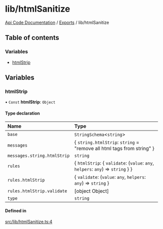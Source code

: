 # lib/htmlSanitize
 
[Api Code Documentation](../README.md) / [Exports](../modules.md) / lib/htmlSanitize

## Table of contents

### Variables

- [htmlStrip](lib_htmlSanitize.md#htmlstrip)

## Variables

### htmlStrip

• `Const` **htmlStrip**: `Object`

#### Type declaration

| Name | Type |
| :------ | :------ |
| `base` | `StringSchema`<`string`\> |
| `messages` | { `string.htmlStrip`: `string` = "remove all html tags from string" } |
| `messages.string.htmlStrip` | `string` |
| `rules` | { `htmlStrip`: { `validate`: (`value`: `any`, `helpers`: `any`) => `string`  }  } |
| `rules.htmlStrip` | { `validate`: (`value`: `any`, `helpers`: `any`) => `string`  } |
| `rules.htmlStrip.validate` | [object Object] |
| `type` | `string` |

#### Defined in

[src/lib/htmlSanitize.ts:4](https://github.com/openkfw/TruBudget/blob/aca360d/api/src/lib/htmlSanitize.ts#L4)
